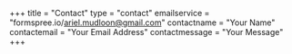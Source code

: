 +++
title = "Contact"
type = "contact"
emailservice = "formspree.io/ariel.mudloon@gmail.com"
contactname = "Your Name"
contactemail = "Your Email Address"
contactmessage = "Your Message"
+++
